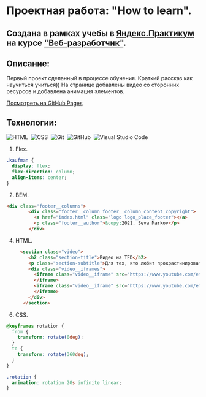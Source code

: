 # Проектная работа: "How to learn".

## Создана в рамках учебы в [Яндекс.Практикум](https://praktikum.yandex.ru/) на курсе ["Веб-разработчик"](https://praktikum.yandex.ru/web/).


## Описание:
Первый проект сделанный в процессе обучения. Краткий рассказ как научиться учиться)) На странице добавлены видео со сторонних ресурсов и добавлена анимация элементов.

[Посмотреть на GitHub Pages](https://sevamarkov88.github.io/how-to-learn/)

## Технологии:
![HTML](https://img.shields.io/badge/-HTML-05122A?style=flat&logo=HTML5)&nbsp;
![CSS](https://img.shields.io/badge/-CSS-05122A?style=flat&logo=CSS3&logoColor=1572B6)&nbsp;
![Git](https://img.shields.io/badge/-Git-05122A?style=flat&logo=git)&nbsp;
![GitHub](https://img.shields.io/badge/-GitHub-05122A?style=flat&logo=github)&nbsp;
![Visual Studio Code](https://img.shields.io/badge/-Visual%20Studio%20Code-05122A?style=flat&logo=visual-studio-code&logoColor=007ACC)&nbsp;


1. Flex.
```css
.kaufman {
  display: flex;
  flex-direction: column;
  align-items: center;
}
  ```
2. BEM.
```html
<div class="footer__columns">
        <div class="footer__column footer__column_content_copyright">
          <a href="index.html" class="logo logo_place_footer"></a>
          <p class="footer__author">&copy;2021. Seva Markov</p>
        </div>
  ```
4. HTML.
```html
     <section class="video">
        <h2 class="section-title">Видео нa TED</h2>
        <p class="section-subtitle">Для тех, кто любит прокрастинировать</p>
        <div class="video__iframes">
          <iframe class="video__iframe" src="https://www.youtube.com/embed/arj7oStGLkU" allowfullscreen>
          </iframe>
          <iframe class="video__iframe" src="https://www.youtube.com/embed/5MgBikgcWnY" allowfullscreen>
          </iframe>
        </div>
      </section>
  ```
6. CSS.
```css
@keyframes rotation {
  from {
    transform: rotate(0deg);
  }
  to {
    transform: rotate(360deg);
  }
}

.rotation {
  animation: rotation 20s infinite linear;
}

  ```

